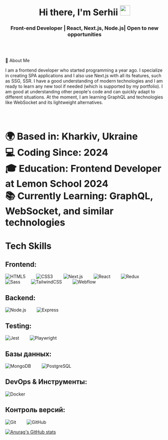 <h1 align="center">Hi there, I'm Serhii 
<img src="https://github.com/blackcater/blackcater/raw/main/images/Hi.gif" height="32"/></h1>
<h3 align="center">Front-end Developer | React, Next.js, Node.js| Open to new opportunities</h3>

<br>
<br>

🚀 About Me
<br>
<be>
<p>
I am a frontend developer who started programming a year ago. I specialize in creating SPA applications and I also use Next.js with all its features, such as SSG, SSR. I have a good understanding of modern technologies and I am ready to learn any new tool if needed (which is supported by my portfolio). I am good at understanding other people's code and can quickly adapt to different situations. At the moment, I am learning GraphQL and technologies like WebSocket and its lightweight alternatives.</p>
<br>
<br>

<p  style="font-size: 30px; font-weight: bold;">
  🌍 Based in: Kharkiv, Ukraine <br>
  💻 Coding Since: 2024 <br>
  🎓 Education: Frontend Developer at Lemon School 2024 <br>
  📚 Currently Learning: GraphQL, WebSocket, and similar technologies
</p>

# Tech Skills

## Frontend:
<p>
  <img src="https://img.icons8.com/color/48/000000/html-5.png" alt="HTML5" style="margin-right: 30px"/>
  <img src="https://img.icons8.com/color/48/000000/css3.png" alt="CSS3" style="margin-right: 30px"/>
  <img src="https://img.icons8.com/color/48/000000/next.js.png" alt="Next.js" style="margin-right: 30px"/>
  <img src="https://img.icons8.com/color/48/000000/react-native.png" alt="React" style="margin-right: 30px"/>
  <img src="https://img.icons8.com/color/48/000000/redux.png" alt="Redux" style="margin-right: 30px"/>
  <img src="https://img.icons8.com/color/48/000000/sass.png" alt="Sass" style="margin-right: 30px"/>
  <img src="https://img.icons8.com/color/48/000000/tailwindcss.png" alt="TailwindCSS" style="margin-right: 30px"/>
  <img src="https://img.icons8.com/color/48/000000/webflow.png" alt="Webflow" style="margin-right: 30px"/>
</p>

## Backend:
<p>
  <img src="https://img.icons8.com/color/48/000000/nodejs.png" alt="Node.js" style="margin-right: 30px"/>
  <img src="https://img.icons8.com/color/48/000000/express.png" alt="Express" style="margin-right: 30px"/>
</p>

## Testing:
<p>
 
   <img src="https://img.icons8.com/?size=50&id=3u82blvEilbF&format=png&color=000000" alt="Jest" style="margin-right: 30px"/>
  <img src="https://img.icons8.com/color/48/000000/playwright.png" alt="Playwright" style="margin-right: 30px"/>
</p>

## Базы данных:
<p>
  <img src="https://img.icons8.com/color/48/000000/mongodb.png" alt="MongoDB" style="margin-right: 30px"/>

  <img src="https://img.icons8.com/?size=50&id=38561&format=png&color=000000" alt="PostgreSQL" style="margin-right: 30px"/>
</p>

## DevOps & Инструменты:
<p>
 <img src="https://img.icons8.com/color/48/000000/docker.png" alt="Docker" style="margin-right: 30px"/>
</p>

## Контроль версий:
<p>
  <img src="https://img.icons8.com/color/48/000000/git.png" alt="Git" style="margin-right: 30px"/>
  <img src="https://img.icons8.com/color/48/000000/github.png" alt="GitHub" style="margin-right: 30px"/>
</p>

[![Anurag's GitHub stats](https://github-readme-stats.vercel.app/api?username=SerhiiZhov&theme=radical&show_icons=true)](https://github.com/SerhiiZhov/github-readme-stats)
